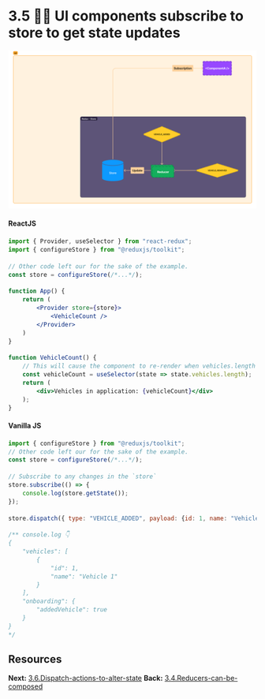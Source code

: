 # 3.5 🤷‍♂️ UI components subscribe to store to get state updates

![Redux-5](assets/Redux-5.png)

#### ReactJS
```jsx
import { Provider, useSelector } from "react-redux";
import { configureStore } from "@reduxjs/toolkit";

// Other code left our for the sake of the example.
const store = configureStore(/*...*/);

function App() {
	return (
		<Provider store={store}>
			<VehicleCount />
		</Provider>
	)
}

function VehicleCount() {
	// This will cause the component to re-render when vehicles.length changes
	const vehicleCount = useSelector(state => state.vehicles.length);
	return (
		<div>Vehicles in application: {vehicleCount}</div>
	);
}
```

#### Vanilla JS 
```javascript
import { configureStore } from "@reduxjs/toolkit";
// Other code left our for the sake of the example.
const store = configureStore(/*...*/);

// Subscribe to any changes in the `store`
store.subscribe(() => {
	console.log(store.getState());
});

store.dispatch({ type: "VEHICLE_ADDED", payload: {id: 1, name: "Vehicle 1"}})

/** console.log 👇
{
    "vehicles": [
        {
            "id": 1,
            "name": "Vehicle 1"
        }
    ],
    "onboarding": {
        "addedVehicle": true
    }
}
*/

```

## Resources

**Next:** [3.6.Dispatch-actions-to-alter-state](3.6.Dispatch-actions-to-alter-state.md)
**Back:** [3.4.Reducers-can-be-composed](3.4.Reducers-can-be-composed.md)